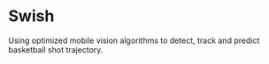 # Swish
Using optimized mobile vision algorithms to detect, track and predict basketball shot trajectory.
